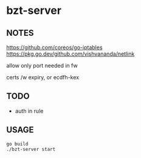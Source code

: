 # bzt-server
## NOTES
https://github.com/coreos/go-iptables
https://pkg.go.dev/github.com/vishvananda/netlink

allow only port needed in fw

certs /w expiry, or ecdfh-kex

## TODO
- auth in rule

## USAGE

```
go build
./bzt-server start
```
